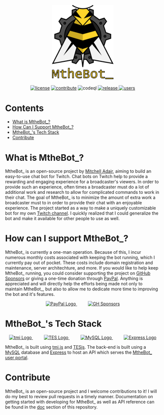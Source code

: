 <p align="center">
    <a href="https://bot.mtheb.tv">
        <img src='./assets/logo_text.png' width='200px' alt="MtheBot_ Logo"/>
    </a>
    </br></br>
    <a href="LICENSE"><img src='https://img.shields.io/apm/l/atomic-design-ui.svg' alt="license"></a>
    <a href="https://github.com/mitchwadair/mthebot/pulls"><img src='https://img.shields.io/badge/PRs-welcome-brightgreen.svg' alt="contribute"></a>
    <img src="https://github.com/mitchwadair/mthebot/workflows/CodeQL/badge.svg?branch=master" alt="codeql"/>
    <a href="https://github.com/mitchwadair/mthebot/releases">
        <img src='https://img.shields.io/github/release/mitchwadair/mthebot.svg' alt="release">
    </a>
    <a href="https://api.bot.mtheb.tv/users"><img src="https://img.shields.io/endpoint?url=https%3A%2F%2Fapi.bot.mtheb.tv%2Fusers%3Fjson" alt="users"/></a>
</p>

# Contents
- [What is MtheBot_?](#what-is-mthebot_)
- [How Can I Support MtheBot_?](#how-can-i-support-mthebot_)
- [MtheBot_'s Tech Stack](#mthebot_s-tech-stack)
- [Contribute](#contribute)

# What is MtheBot_?
MtheBot_ is an open-source project by [Mitchell Adair](https://github.com/mitchwadair), aiming to build an easy-to-use chat bot for Twitch.  Chat bots on Twitch help to provide a rewarding and engaging experience for a broadcaster's viewers. In order to provide such an experience, often times a broadcaster must do a lot of additional work and research to allow for complicated commands to work in their chat. The goal of MtheBot_ is to minimize the amount of extra work a broadcaster must to in order to provide their chat with an enjoyable experience.  The project started as a way to make a uniquely customizable bot for my own [Twitch channel](https://www.twitch.tv/mtheb_). I quickly realized that I could generalize the bot and make it available for other people to use as well.

# How can I support MtheBot_?
MtheBot_ is currently a one-man operation.  Because of this, I incur numerous monthly costs associated with keeping the bot running, which I currently pay out of pocket.  These costs include domain registration and maintenance, server architechture, and more.  If you would like to help keep MtheBot_ running, you could consider supporting the project on [GitHub Sponsors](https://github.com/sponsors/mitchwadair) or giving a one-time donation through [PayPal](https://www.paypal.com/cgi-bin/webscr?cmd=_donations&business=9WS3KJPAV8JDJ&currency_code=USD). Anything is appreciated and will directly help the efforts being made not only to maintain MtheBot_, but also to allow me to dedicate more time to improving the bot and it's features.

<p align="center">
    <a href="https://www.paypal.com/cgi-bin/webscr?cmd=_donations&business=9WS3KJPAV8JDJ&currency_code=USD">
        <img src="https://www.paypalobjects.com/webstatic/mktg/logo/pp_cc_mark_111x69.jpg" height="75px" alt="PayPal Logo">
    </a>
    &nbsp;&nbsp;&nbsp;&nbsp;&nbsp;&nbsp;&nbsp;&nbsp;
    <a href="https://github.com/sponsors/mitchwadair">
        <img src="https://github.githubassets.com/images/modules/site/sponsors/logo-mona-2.svg" height="75px" alt="GH Sponsors">
    </a>
</p>

# MtheBot_'s Tech Stack
<p align="center">
    <a href="https://tmijs.com/">
        <img src="https://avatars0.githubusercontent.com/u/17866914?s=200&v=4" height="75px" alt="tmi Logo"/>
    </a>
    &nbsp;&nbsp;&nbsp;&nbsp;&nbsp;&nbsp;&nbsp;&nbsp;
    <a href="https://tesjs.net/">
        <img src="https://github.com/mitchwadair/tesjs/raw/main/assets/tesjs_logo_stroke.png?raw=true" height="75px" alt="TES Logo"/>
    </a>
    &nbsp;&nbsp;&nbsp;&nbsp;&nbsp;&nbsp;&nbsp;&nbsp;
    <a href="https://www.mysql.com/">
        <img src="https://www.mysql.com/common/logos/powered-by-mysql-167x86.png" height="75px" alt="MySQL Logo"/>
    </a>
    &nbsp;&nbsp;&nbsp;&nbsp;&nbsp;&nbsp;&nbsp;&nbsp;
    <a href="https://expressjs.com/">
        <img src="https://expressjs.com/images/express-facebook-share.png" height="75px" alt="Express Logo"/>
    </a>
</p>

MtheBot_ is built using [tmi.js](https://tmijs.com/) and [TESjs](https://tesjs.net/).  The back-end is built using a [MySQL](https://www.mysql.com/) database and [Express](https://expressjs.com/) to host an API which serves the [MtheBot_ user portal](https://bot.mtheb.tv).

# Contribute
MtheBot_ is an open-source project and I welcome contributions to it!  I will do my best to review pull requests in a timely manner.  Documentation on getting started with developing for MtheBot_ as well as API reference can be found in the [doc](docs) section of this repository.

